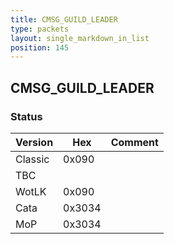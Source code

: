 ```yaml
---
title: CMSG_GUILD_LEADER
type: packets
layout: single_markdown_in_list
position: 145
---
```


## CMSG_GUILD_LEADER

### Status

Version    | Hex        | Comment
---------- | ---------- | ---------- 
Classic    | 0x090      | 
TBC        |            |
WotLK      | 0x090      | 
Cata       | 0x3034     | 
MoP        | 0x3034     | 